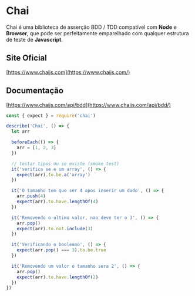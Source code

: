 # Chai
Chai é uma biblioteca de asserção BDD / TDD compatível com **Node** e **Browser**, que pode ser perfeitamente emparelhado com qualquer estrutura de teste de **Javascript**.

## **Site Oficial**

[https://www.chaijs.com](https://www.chaijs.com/)

## Documentação

[https://www.chaijs.com/api/bdd](https://www.chaijs.com/api/bdd/)

```jsx
const { expect } = require('chai')

describe('Chai', () => {
  let arr

  beforeEach(() => {
    arr = [1, 2, 3]
  })

  // testar tipos ou se existe (smoke test)
  it('verifica se e um array', () => {
    expect(arr).to.be.a('array')
  })

  it('O tamanho tem que ser 4 apos inserir um dado', () => {
    arr.push(4)
    expect(arr).to.have.lengthOf(4)
  })

  it('Removendo o ultimo valor, nao deve ter o 3', () => {
    arr.pop()
    expect(arr).to.not.include(3)
  })

  it('Verificando o booleano', () => {
    expect(arr.pop() === 3).to.be.true
  })

  it('Removendo um valor o tamanho sera 2', () => {
    arr.pop()
    expect(arr).to.have.lengthOf(2)
  })
})
```